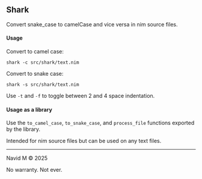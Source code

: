 ## Shark

Convert snake_case to camelCase and vice versa in nim source files.

#### Usage

Convert to camel case:

```
shark -c src/shark/text.nim
```

Convert to snake case:

```
shark -s src/shark/text.nim
```

Use `-t` and `-f` to toggle between 2 and 4 space indentation.

#### Usage as a library

Use the `to_camel_case`, `to_snake_case`, and `process_file` functions exported by the library.

Intended for nim source files but can be used on any text files.

---

Navid M &copy; 2025

No warranty. Not ever.
